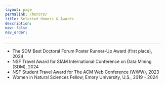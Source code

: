 ```yaml
---
layout: page
permalink: /honors/
title: Selected Honors & Awards
description: 
nav: false
nav_order: 
---
```


---

- The SDM Best Doctoral Forum Poster Runner-Up Award (first place), 2024
- NSF Travel Award for SIAM International Conference on Data Mining (SDM), 2024
- NSF Student Travel Award for The ACM Web Conference (WWW), 2023 
- Women in Natural Sciences Fellow, Emory University, U.S., 2019 - 2024

